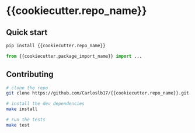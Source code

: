 # {{cookiecutter.repo_name}}

## Quick start

```bash
pip install {{cookiecutter.repo_name}}
```

```python
from {{cookiecutter.package_import_name}} import ...
```

## Contributing

```bash
# clone the repo
git clone https://github.com/Carloslb17/{{cookiecutter.repo_name}}.git

# install the dev dependencies
make install

# run the tests
make test
```
